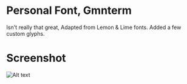 Personal Font, Gmnterm
========

 Isn't really that great, Adapted from Lemon & Lime fonts. 
 Added a few custom glyphs. 

Screenshot
========  
![Alt text](https://raw.githubusercontent.com/ObliviousGmn/Dotfiles/master/Fonts/Fontsheet.png "Go on, Click")   
